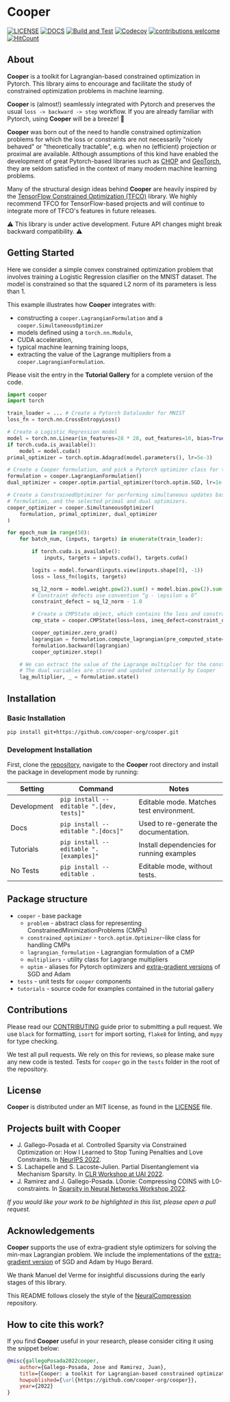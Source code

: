 # Cooper

[![LICENSE](https://img.shields.io/badge/license-MIT-blue.svg)](https://github.com/cooper-org/cooper/tree/master/LICENSE)
[![DOCS](https://readthedocs.org/projects/cooper/badge/?version=latest)](https://cooper.readthedocs.io/en/latest/?version=latest)
[![Build and Test](https://github.com/cooper-org/cooper/actions/workflows/build.yml/badge.svg)](https://github.com/cooper-org/cooper/actions/workflows/build.yml)
[![Codecov](https://codecov.io/gh/cooper-org/cooper/branch/dev/graph/badge.svg?token=1AKM2EQ7RT)](https://codecov.io/gh/cooper-org/cooper/branch/dev/graph/badge.svg?token=1AKM2EQ7RT)
[![contributions welcome](https://img.shields.io/badge/contributions-welcome-brightgreen.svg?style=flat)](https://github.com/cooper-org/cooper/issues)
[![HitCount](https://hits.dwyl.com/cooper-org/cooper.svg?style=flat-square)](http://hits.dwyl.com/cooper-org/cooper)

## About

**Cooper** is a toolkit for Lagrangian-based constrained optimization in Pytorch.
This library aims to encourage and facilitate the study of constrained
optimization problems in machine learning.

**Cooper** is (almost!) seamlessly integrated with Pytorch and preserves the
usual `loss -> backward -> step` workflow. If you are already familiar with
Pytorch, using **Cooper** will be a breeze! 🙂

**Cooper** was born out of the need to handle constrained optimization problems
for which the loss or constraints are not necessarily "nicely behaved"
or "theoretically tractable", e.g. when no (efficient) projection or proximal
are available. Although assumptions of this kind have enabled the development of
great Pytorch-based libraries such as [CHOP](https://github.com/openopt/chop)
and [GeoTorch](https://github.com/Lezcano/geotorch), they are seldom satisfied
in the context of many modern machine learning problems.

Many of the structural design ideas behind **Cooper** are heavily inspired by
the [TensorFlow Constrained Optimization (TFCO)](https://github.com/google-research/tensorflow_constrained_optimization)
library. We highly recommend TFCO for TensorFlow-based projects and will
continue to integrate more of TFCO's features in future releases.

⚠️ This library is under active development. Future API changes might break backward
compatibility. ⚠️

## Getting Started

Here we consider a simple convex constrained optimization problem that involves
training a Logistic Regression clasifier on the MNIST dataset. The model is
constrained so that the squared L2 norm of its parameters is less than 1.

This example illustrates how **Cooper** integrates with:
- constructing a ``cooper.LagrangianFormulation`` and a ``cooper.SimultaneousOptimizer``
- models defined using a ``torch.nn.Module``,
- CUDA acceleration,
- typical machine learning training loops,
- extracting the value of the Lagrange multipliers from a ``cooper.LagrangianFormulation``.

Please visit the entry in the **Tutorial Gallery** for a complete version of the code.

```python
import cooper
import torch

train_loader = ... # Create a Pytorch Dataloader for MNIST
loss_fn = torch.nn.CrossEntropyLoss()

# Create a Logistic Regression model
model = torch.nn.Linear(in_features=28 * 28, out_features=10, bias=True)
if torch.cuda.is_available():
    model = model.cuda()
primal_optimizer = torch.optim.Adagrad(model.parameters(), lr=5e-3)

# Create a Cooper formulation, and pick a Pytorch optimizer class for the dual variables
formulation = cooper.LagrangianFormulation()
dual_optimizer = cooper.optim.partial_optimizer(torch.optim.SGD, lr=1e-3)

# Create a ConstrainedOptimizer for performing simultaneous updates based on the
# formulation, and the selected primal and dual optimizers.
cooper_optimizer = cooper.SimultaneousOptimizer(
    formulation, primal_optimizer, dual_optimizer
)

for epoch_num in range(50):
    for batch_num, (inputs, targets) in enumerate(train_loader):

        if torch.cuda.is_available():
            inputs, targets = inputs.cuda(), targets.cuda()

        logits = model.forward(inputs.view(inputs.shape[0], -1))
        loss = loss_fn(logits, targets)

        sq_l2_norm = model.weight.pow(2).sum() + model.bias.pow(2).sum()
        # Constraint defects use convention “g - \epsilon ≤ 0”
        constraint_defect = sq_l2_norm - 1.0

        # Create a CMPState object, which contains the loss and constraint defect
        cmp_state = cooper.CMPState(loss=loss, ineq_defect=constraint_defect)

        cooper_optimizer.zero_grad()
        lagrangian = formulation.compute_lagrangian(pre_computed_state=cmp_state)
        formulation.backward(lagrangian)
        cooper_optimizer.step()

    # We can extract the value of the Lagrange multiplier for the constraint
    # The dual variables are stored and updated internally by Cooper
    lag_multiplier, _ = formulation.state()

```

## Installation

### Basic Installation

```bash
pip install git+https://github.com/cooper-org/cooper.git
```

### Development Installation

First, clone the [repository](https://github.com/cooper-org/cooper), navigate
to the **Cooper** root directory and install the package in development mode by running:

| Setting     | Command                                  | Notes                                     |
| ----------- | ---------------------------------------- | ----------------------------------------- |
| Development | `pip install --editable ".[dev, tests]"` | Editable mode. Matches test environment.  |
| Docs        | `pip install --editable ".[docs]"`       | Used to re-generate the documentation.    |
| Tutorials   | `pip install --editable ".[examples]"`   | Install dependencies for running examples |
| No Tests    | `pip install --editable .`               | Editable mode, without tests.             |

## Package structure

-   `cooper` - base package
    -   `problem` - abstract class for representing ConstrainedMinimizationProblems (CMPs)
    -   `constrained_optimizer` - `torch.optim.Optimizer`-like class for handling CMPs
    -   `lagrangian_formulation` - Lagrangian formulation of a CMP
    -   `multipliers` - utility class for Lagrange multipliers
    -   `optim` - aliases for Pytorch optimizers and [extra-gradient versions](https://github.com/GauthierGidel/Variational-Inequality-GAN/blob/master/optim/extragradient.py) of SGD and Adam
-   `tests` - unit tests for `cooper` components
-   `tutorials` - source code for examples contained in the tutorial gallery

## Contributions

Please read our [CONTRIBUTING](https://github.com/cooper-org/cooper/tree/master/.github/CONTRIBUTING.md)
guide prior to submitting a pull request. We use `black` for formatting, `isort`
for import sorting, `flake8` for linting, and `mypy` for type checking.

We test all pull requests. We rely on this for reviews, so please make sure any
new code is tested. Tests for `cooper` go in the `tests` folder in the root of
the repository.

## License

**Cooper** is distributed under an MIT license, as found in the
[LICENSE](https://github.com/cooper-org/cooper/tree/master/LICENSE) file.

## Projects built with Cooper

- J. Gallego-Posada et al. Controlled Sparsity via Constrained Optimization or: How I Learned to Stop Tuning Penalties and Love Constraints. In [NeurIPS 2022](https://arxiv.org/abs/2208.04425).
- S. Lachapelle and S. Lacoste-Julien. Partial Disentanglement via Mechanism Sparsity. In [CLR Workshop at UAI 2022](https://arxiv.org/abs/2207.07732).
- J. Ramirez and J. Gallego-Posada. L0onie: Compressing COINS with L0-constraints. In [Sparsity in Neural Networks Workshop 2022](https://arxiv.org/abs/2207.04144).

*If you would like your work to be highlighted in this list, please open a pull request.*

## Acknowledgements

**Cooper** supports the use of extra-gradient style optimizers for solving the
min-max Lagrangian problem. We include the implementations of the
[extra-gradient version](https://github.com/GauthierGidel/Variational-Inequality-GAN/blob/master/optim/extragradient.py)
of SGD and Adam by Hugo Berard.

We thank Manuel del Verme for insightful discussions during the early stages of
this library.

This README follows closely the style of the [NeuralCompression](https://github.com/facebookresearch/NeuralCompression)
repository.

## How to cite this work?

If you find **Cooper** useful in your research, please consider citing it using
the snippet below:

```bibtex
@misc{gallegoPosada2022cooper,
    author={Gallego-Posada, Jose and Ramirez, Juan},
    title={Cooper: a toolkit for Lagrangian-based constrained optimization},
    howpublished={\url{https://github.com/cooper-org/cooper}},
    year={2022}
}
```
